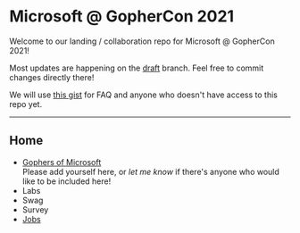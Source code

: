 # Microsoft @ GopherCon 2021

Welcome to our landing / collaboration repo for Microsoft @ GopherCon 2021!

Most updates are happening on the [draft](./tree/draft) branch. Feel free to commit changes directly there!

We will use [this gist](https://gist.github.com/asw101/cc31cf8d03e68bd45db172788cff015b) for FAQ and anyone who doesn't have access to this repo yet.

---

## Home

- [Gophers of Microsoft](gophers.md)  
  Please add yourself here, or _let me know_ if there's anyone who would like to be included here!
- Labs
- Swag
- Survey
- [Jobs](jobs.md)

